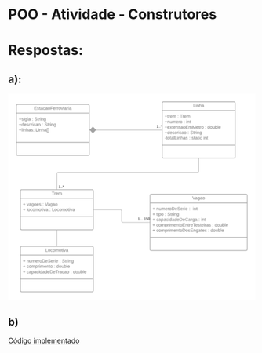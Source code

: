 # POO - Atividade - Construtores

# Respostas:
## a):
![Diagrama de Classes](diagrama_EstacaoFerroviaria.png)

## b)
[Código implementado](https://github.com/deboradls/POO/tree/17925e73a4378688e8881856e48b8a3610abec6d/AtividadeConstrutores/CodigoImplementado)